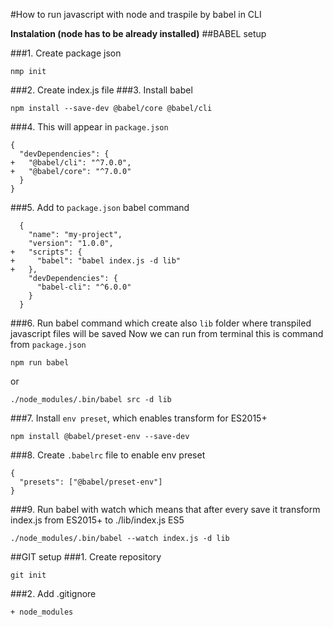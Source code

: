 #How to run javascript with node and traspile by babel in CLI

**Instalation (node has to be already installed)**
##BABEL setup

###1. Create package json
```
nmp init
```

###2. Create index.js file
###3. Install babel
```
npm install --save-dev @babel/core @babel/cli
```
###4. This will appear in ```package.json```
```
{
  "devDependencies": {
+   "@babel/cli": "^7.0.0",
+   "@babel/core": "^7.0.0"
  }
}
```

###5. Add to ```package.json``` babel command
```
  {
    "name": "my-project",
    "version": "1.0.0",
+   "scripts": {
+     "babel": "babel index.js -d lib"
+   },
    "devDependencies": {
      "babel-cli": "^6.0.0"
    }
  }
```
###6. Run babel command which create also ```lib``` folder where transpiled javascript files will be saved
Now we can run from terminal this is command from ```package.json```
``` 
npm run babel
```
or
```
./node_modules/.bin/babel src -d lib
```
###7. Install ```env preset```, which enables transform for ES2015+
```
npm install @babel/preset-env --save-dev
```
###8. Create ```.babelrc``` file to enable env preset
```
{
  "presets": ["@babel/preset-env"]
}
```
###9. Run babel with watch which means that after every save it transform index.js from ES2015+ to ./lib/index.js ES5
```
./node_modules/.bin/babel --watch index.js -d lib
```
##GIT setup
###1. Create repository
```
git init
```
###2. Add .gitignore
```
+ node_modules
```